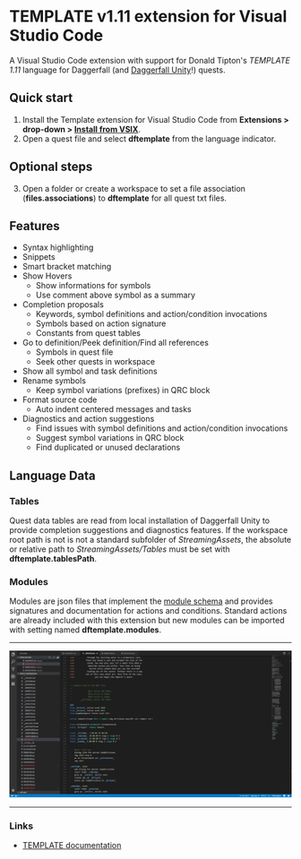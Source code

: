 # TEMPLATE v1.11 extension for Visual Studio Code

A Visual Studio Code extension with support for Donald Tipton's _TEMPLATE 1.11_ language for Daggerfall (and [Daggerfall Unity](https://github.com/Interkarma/daggerfall-unity)!) quests.

## Quick start

1. Install the Template extension for Visual Studio Code from **Extensions > drop-down > [Install from VSIX](https://code.visualstudio.com/docs/editor/extension-gallery#_install-from-a-vsix)**.
2. Open a quest file and select **dftemplate** from the language indicator.

## Optional steps

3. Open a folder or create a workspace to set a file association (**files.associations**) to **dftemplate** for all quest txt files.

## Features

* Syntax highlighting
* Snippets
* Smart bracket matching
* Show Hovers
    + Show informations for symbols
    + Use comment above symbol as a summary
* Completion proposals
    + Keywords, symbol definitions and action/condition invocations
    + Symbols based on action signature
    + Constants from quest tables
* Go to definition/Peek definition/Find all references
    + Symbols in quest file
    + Seek other quests in workspace
* Show all symbol and task definitions
* Rename symbols
    + Keep symbol variations (prefixes) in QRC block
* Format source code
    + Auto indent centered messages and tasks
* Diagnostics and action suggestions
    + Find issues with symbol definitions and action/condition invocations
    + Suggest symbol variations in QRC block
    + Find duplicated or unused declarations

## Language Data

### Tables

Quest data tables are read from local installation of Daggerfall Unity to provide completion suggestions and diagnostics features. If the workspace root path is not is not a standard subfolder of _StreamingAssets_, the absolute or relative path to _StreamingAssets/Tables_ must be set with **dftemplate.tablesPath**.

### Modules

Modules are json files that implement the [module schema](schemas/module.json) and provides signatures and documentation for actions and conditions.
Standard actions are already included with this extension but new modules can be imported with setting named **dftemplate.modules**.

-----------------------------------------------------------------------------------------------------------

![Brisiens](images/brisien.png)

-----------------------------------------------------------------------------------------------------------

### Links

* [TEMPLATE documentation](http://www.dfworkshop.net/static_files/questing-source-docs.html)
